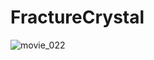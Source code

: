 # FractureCrystal

![movie_022](https://user-images.githubusercontent.com/38341359/138933983-f33f9bf4-342a-4c0f-8cc1-ed72e0a3d990.gif)
